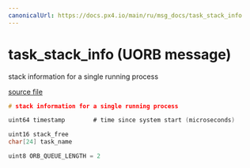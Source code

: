 ```yaml
---
canonicalUrl: https://docs.px4.io/main/ru/msg_docs/task_stack_info
---
```


# task_stack_info (UORB message)

stack information for a single running process

[source file](https://github.com/PX4/PX4-Autopilot/blob/release/1.13/msg/task_stack_info.msg)

```c
# stack information for a single running process

uint64 timestamp        # time since system start (microseconds)

uint16 stack_free
char[24] task_name

uint8 ORB_QUEUE_LENGTH = 2

```
